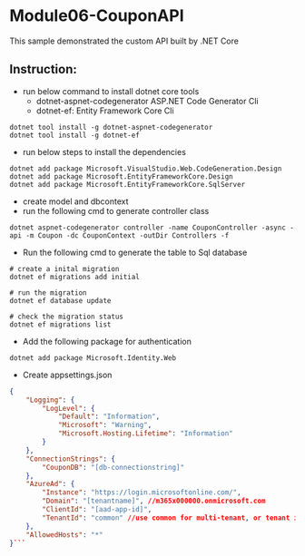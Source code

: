# Module06-CouponAPI

This sample demonstrated the custom API built by .NET Core

## Instruction: 
* run below command to install dotnet core tools
  * dotnet-aspnet-codegenerator ASP.NET Code Generator Cli
  * dotnet-ef: Entity Framework Core Cli
```
dotnet tool install -g dotnet-aspnet-codegenerator
dotnet tool install -g dotnet-ef
```
* run below steps to install the dependencies
```
dotnet add package Microsoft.VisualStudio.Web.CodeGeneration.Design
dotnet add package Microsoft.EntityFrameworkCore.Design
dotnet add package Microsoft.EntityFrameworkCore.SqlServer
```
* create model and dbcontext
* run the following cmd to generate controller class
```
dotnet aspnet-codegenerator controller -name CouponController -async -api -m Coupon -dc CouponContext -outDir Controllers -f
```
* Run the following cmd to generate the table to Sql database
```
# create a inital migration
dotnet ef migrations add initial

# run the migration
dotnet ef database update

# check the migration status
dotnet ef migrations list
```

* Add the following package for authentication
```
dotnet add package Microsoft.Identity.Web
```
* Create appsettings.json
```JSON
{
    "Logging": {
        "LogLevel": {
            "Default": "Information",
            "Microsoft": "Warning",
            "Microsoft.Hosting.Lifetime": "Information"
        }
    },
    "ConnectionStrings": {
        "CouponDB": "[db-connectionstring]"
    },
    "AzureAd": {
        "Instance": "https://login.microsoftonline.com/",
        "Domain": "[tenantname]", //m365x000000.onmicrosoft.com
        "ClientId": "[aad-app-id]",
        "TenantId": "common" //use common for multi-tenant, or tenant id for single tenant
    },
    "AllowedHosts": "*"
}```